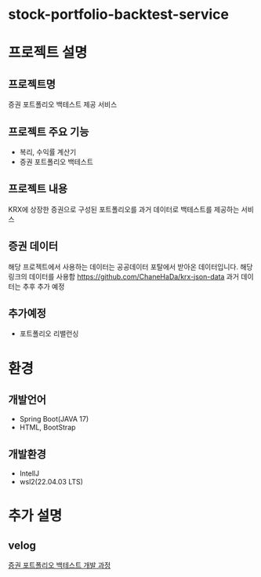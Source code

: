 # stock-portfolio-backtest-service

# 프로젝트 설명
## 프로젝트명
증권 포트폴리오 백테스트 제공 서비스

## 프로젝트 주요 기능
* 복리, 수익률 계산기
* 증권 포트폴리오 백테스트

## 프로젝트 내용
KRX에 상장한 증권으로 구성된 포트폴리오를 과거 데이터로 백테스트를 제공하는 서비스

## 증권 데이터
해당 프로젝트에서 사용하는 데이터는 공공데이터 포탈에서 받아온 데이터입니다.
해당 링크의 데이터를 사용함
https://github.com/ChaneHaDa/krx-json-data
과거 데이터는 추후 추가 예정

## 추가예정
* 포트폴리오 리밸런싱

# 환경
## 개발언어 
* Spring Boot(JAVA 17)
* HTML, BootStrap

## 개발환경
* IntellJ
* wsl2(22.04.03 LTS)

# 추가 설명
## velog
[증권 포트폴리오 백테스트 개발 과정](https://velog.io/@chane_ha_da/series/%EC%A6%9D%EA%B6%8C-%ED%8F%AC%ED%8A%B8%ED%8F%B4%EB%A6%AC%EC%98%A4-%EB%B0%B1%ED%85%8C%EC%8A%A4%ED%8A%B8-%EC%84%9C%EB%B9%84%EC%8A%A4)
